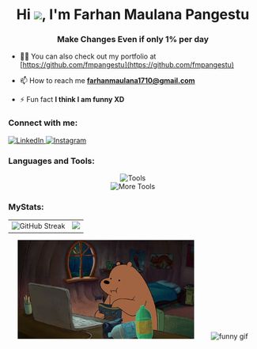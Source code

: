 <h1 align="center">Hi <img src="https://media.giphy.com/media/hvRJCLFzcasrR4ia7z/giphy.gif" width="30px"/>, I'm Farhan Maulana Pangestu</h1>
<h3 align="center"> Make Changes Even if only 1% per day</h3>

- 👨‍💻 You can also check out my portfolio at [https://github.com/fmpangestu](https://github.com/fmpangestu)

- 📫 How to reach me **farhanmaulana1710@gmail.com**

- ⚡ Fun fact **I think I am funny XD**

<h3 align="left">Connect with me:</h3>
<p align="left">
<a href="https://www.linkedin.com/in/farhanmaulanapangestu/" target="blank"> 
  <img src="https://skillicons.dev/icons?i=linkedin" alt="LinkedIn" />
</a>
<a href="https://www.instagram.com/farhanbaeee/?hl=id#" target="blank">
  <img src="https://skillicons.dev/icons?i=instagram" alt="Instagram" />
</a>
</p>

<h3 align="left">Languages and Tools:</h3>
<p align="center">
  <img src="https://skillicons.dev/icons?i=react,laravel,next,html,css,tailwindcss,github,git,vite" alt="Tools" /><br>
  <img src="https://skillicons.dev/icons?i=nodejs,javascript,express,mysql,postman,php,vercel,ts" alt="More Tools" />
</p>

<h3 align="left">MyStats:</h3>
<table>
  <tr>
    <td>
        <img src="https://github-readme-streak-stats.herokuapp.com?user=fmpangestu&theme=transparent" height="250px" alt="GitHub Streak" />
    </td>
    <td>
      <img src="https://github-readme-stats.vercel.app/api?username=fmpangestu&theme=transparent&show_icons=true" height="250px"/>
    </td>
  </tr>
</table>

<p align="center">
  <img src="https://github.com/darsaveli/Mariam/blob/main/1479814528_webarebears.gif" height="200px" alt="fun gif" style="margin-right: 10px;">
  <img src="https://user-images.githubusercontent.com/74038190/213910845-af37a709-8995-40d6-be59-724526e3c3d7.gif" height="200px" alt="funny gif" style="margin-left: 20px;">
</p>


